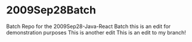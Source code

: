 # 2009Sep28Batch
Batch Repo for the 2009Sep28-Java-React Batch
this is an edit for demonstration purposes
This is another edit
This is an edit to my branch!